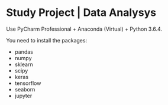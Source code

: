 <h1>Study Project | Data Analysys</h1>
<p>Use PyCharm Professional + Anaconda (Virtual) + Python 3.6.4.</p>
<p>You need to install the packages:</p>
<ul>
<li>pandas</li>
<li>numpy</li>
<li>sklearn</li>
<li>scipy</li>
<li>keras</li>
<li>tensorflow</li>
<li>seaborn</li>
<li>jupyter</li>
</ul>